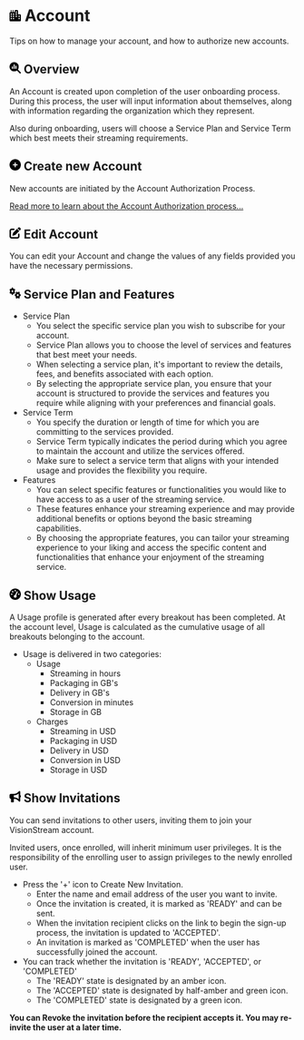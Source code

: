 # <img src="https://raw.githubusercontent.com/vishaldhole173/pro-stream-documentation/main/fontawesome/svgs/solid/city.svg" width="20" height="20"> Account

Tips on how to manage your account, and how to authorize new accounts.

## <img src="https://raw.githubusercontent.com/vishaldhole173/pro-stream-documentation/main/fontawesome/svgs/solid/magnifying-glass-chart.svg" width="20" height="20">  Overview

An Account is created upon completion of the user onboarding process. During this process, the user will input information about themselves, along with information regarding the organization which they represent.

Also during onboarding, users will choose a Service Plan and Service Term which best meets their streaming requirements.

## <img src="https://raw.githubusercontent.com/vishaldhole173/pro-stream-documentation/main/fontawesome/svgs/solid/circle-plus.svg" width="20" height="20">  Create new Account

New accounts are initiated by the Account Authorization Process.

[Read more to learn about the Account Authorization process...](../../Portal/Authorization/authorization.md)

## <img src="https://raw.githubusercontent.com/vishaldhole173/pro-stream-documentation/main/fontawesome/svgs/solid/pen-to-square.svg" width="20" height="20">   Edit Account

You can edit your Account and change the values of any fields provided you have the necessary permissions.

## <img src="https://raw.githubusercontent.com/vishaldhole173/pro-stream-documentation/main/fontawesome/svgs/solid/gears.svg" width="20" height="20">  Service Plan and Features

* Service Plan
  - You select the specific service plan you wish to subscribe for your account.
  - Service Plan allows you to choose the level of services and features that best meet your needs.
  - When selecting a service plan, it's important to review the details, fees, and benefits associated with each option.
  - By selecting the appropriate service plan, you ensure that your account is structured to provide the services and features you require while aligning with your preferences and financial goals.
* Service Term
  - You specify the duration or length of time for which you are committing to the services provided.
  - Service Term typically indicates the period during which you agree to maintain the account and utilize the services offered.
  - Make sure to select a service term that aligns with your intended usage and provides the flexibility you require.
* Features
  - You can select specific features or functionalities you would like to have access to as a user of the streaming service.
  -  These features enhance your streaming experience and may provide additional benefits or options beyond the basic streaming capabilities.
  - By choosing the appropriate features, you can tailor your streaming experience to your liking and access the specific content and functionalities that enhance your enjoyment of the streaming service.

## <img src="https://raw.githubusercontent.com/vishaldhole173/pro-stream-documentation/main/fontawesome/svgs/solid/gauge-high.svg" width="20" height="20">  Show Usage

A Usage profile is generated after every breakout has been completed. At the account level, Usage is calculated as the cumulative usage of all breakouts belonging to the account.

* Usage is delivered in two categories:
  - Usage
    - Streaming in hours
    - Packaging in GB's
    - Delivery in GB's
    - Conversion in minutes
    - Storage in GB
  - Charges
    - Streaming in USD
    - Packaging in USD
    - Delivery in USD
    - Conversion in USD
    - Storage in USD

## <img src="https://raw.githubusercontent.com/vishaldhole173/pro-stream-documentation/main/fontawesome/svgs/solid/bullhorn.svg" width="20" height="20">  Show Invitations

You can send invitations to other users, inviting them to join your VisionStream account.

Invited users, once enrolled, will inherit minimum user privileges. It is the responsibility of the enrolling user to assign privileges to the newly enrolled user.

* Press the '+' icon to Create New Invitation.
  - Enter the name and email address of the user you want to invite.
  - Once the invitation is created, it is marked as 'READY' and can be sent. 
  - When the invitation recipient clicks on the link to begin the sign-up process, the invitation is updated to 'ACCEPTED'.
  - An invitation is marked as 'COMPLETED' when the user has successfully joined the account.
* You can track whether the invitation is 'READY', 'ACCEPTED', or 'COMPLETED'
  - The 'READY' state is designated by an amber icon.
  - The 'ACCEPTED' state is designated by half-amber and green icon.
  - The 'COMPLETED' state is designated by a green icon.

**You can Revoke the invitation before the recipient accepts it. You may re-invite the user at a later time.**

